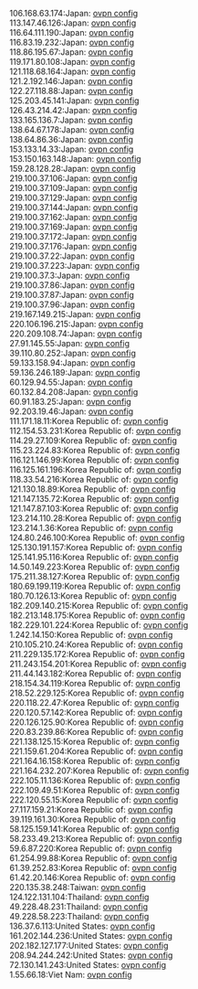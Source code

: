 106.168.63.174:Japan: [ovpn config](vpn/106_168_63_174.ovpn)  
113.147.46.126:Japan: [ovpn config](vpn/113_147_46_126.ovpn)  
116.64.111.190:Japan: [ovpn config](vpn/116_64_111_190.ovpn)  
116.83.19.232:Japan: [ovpn config](vpn/116_83_19_232.ovpn)  
118.86.195.67:Japan: [ovpn config](vpn/118_86_195_67.ovpn)  
119.171.80.108:Japan: [ovpn config](vpn/119_171_80_108.ovpn)  
121.118.68.164:Japan: [ovpn config](vpn/121_118_68_164.ovpn)  
121.2.192.146:Japan: [ovpn config](vpn/121_2_192_146.ovpn)  
122.27.118.88:Japan: [ovpn config](vpn/122_27_118_88.ovpn)  
125.203.45.141:Japan: [ovpn config](vpn/125_203_45_141.ovpn)  
126.43.214.42:Japan: [ovpn config](vpn/126_43_214_42.ovpn)  
133.165.136.7:Japan: [ovpn config](vpn/133_165_136_7.ovpn)  
138.64.67.178:Japan: [ovpn config](vpn/138_64_67_178.ovpn)  
138.64.86.36:Japan: [ovpn config](vpn/138_64_86_36.ovpn)  
153.133.14.33:Japan: [ovpn config](vpn/153_133_14_33.ovpn)  
153.150.163.148:Japan: [ovpn config](vpn/153_150_163_148.ovpn)  
159.28.128.28:Japan: [ovpn config](vpn/159_28_128_28.ovpn)  
219.100.37.106:Japan: [ovpn config](vpn/219_100_37_106.ovpn)  
219.100.37.109:Japan: [ovpn config](vpn/219_100_37_109.ovpn)  
219.100.37.129:Japan: [ovpn config](vpn/219_100_37_129.ovpn)  
219.100.37.144:Japan: [ovpn config](vpn/219_100_37_144.ovpn)  
219.100.37.162:Japan: [ovpn config](vpn/219_100_37_162.ovpn)  
219.100.37.169:Japan: [ovpn config](vpn/219_100_37_169.ovpn)  
219.100.37.172:Japan: [ovpn config](vpn/219_100_37_172.ovpn)  
219.100.37.176:Japan: [ovpn config](vpn/219_100_37_176.ovpn)  
219.100.37.22:Japan: [ovpn config](vpn/219_100_37_22.ovpn)  
219.100.37.223:Japan: [ovpn config](vpn/219_100_37_223.ovpn)  
219.100.37.3:Japan: [ovpn config](vpn/219_100_37_3.ovpn)  
219.100.37.86:Japan: [ovpn config](vpn/219_100_37_86.ovpn)  
219.100.37.87:Japan: [ovpn config](vpn/219_100_37_87.ovpn)  
219.100.37.96:Japan: [ovpn config](vpn/219_100_37_96.ovpn)  
219.167.149.215:Japan: [ovpn config](vpn/219_167_149_215.ovpn)  
220.106.196.215:Japan: [ovpn config](vpn/220_106_196_215.ovpn)  
220.209.108.74:Japan: [ovpn config](vpn/220_209_108_74.ovpn)  
27.91.145.55:Japan: [ovpn config](vpn/27_91_145_55.ovpn)  
39.110.80.252:Japan: [ovpn config](vpn/39_110_80_252.ovpn)  
59.133.158.94:Japan: [ovpn config](vpn/59_133_158_94.ovpn)  
59.136.246.189:Japan: [ovpn config](vpn/59_136_246_189.ovpn)  
60.129.94.55:Japan: [ovpn config](vpn/60_129_94_55.ovpn)  
60.132.84.208:Japan: [ovpn config](vpn/60_132_84_208.ovpn)  
60.91.183.25:Japan: [ovpn config](vpn/60_91_183_25.ovpn)  
92.203.19.46:Japan: [ovpn config](vpn/92_203_19_46.ovpn)  
111.171.18.11:Korea Republic of: [ovpn config](vpn/111_171_18_11.ovpn)  
112.154.53.231:Korea Republic of: [ovpn config](vpn/112_154_53_231.ovpn)  
114.29.27.109:Korea Republic of: [ovpn config](vpn/114_29_27_109.ovpn)  
115.23.224.83:Korea Republic of: [ovpn config](vpn/115_23_224_83.ovpn)  
116.121.146.99:Korea Republic of: [ovpn config](vpn/116_121_146_99.ovpn)  
116.125.161.196:Korea Republic of: [ovpn config](vpn/116_125_161_196.ovpn)  
118.33.54.216:Korea Republic of: [ovpn config](vpn/118_33_54_216.ovpn)  
121.130.18.89:Korea Republic of: [ovpn config](vpn/121_130_18_89.ovpn)  
121.147.135.72:Korea Republic of: [ovpn config](vpn/121_147_135_72.ovpn)  
121.147.87.103:Korea Republic of: [ovpn config](vpn/121_147_87_103.ovpn)  
123.214.110.28:Korea Republic of: [ovpn config](vpn/123_214_110_28.ovpn)  
123.214.1.36:Korea Republic of: [ovpn config](vpn/123_214_1_36.ovpn)  
124.80.246.100:Korea Republic of: [ovpn config](vpn/124_80_246_100.ovpn)  
125.130.191.157:Korea Republic of: [ovpn config](vpn/125_130_191_157.ovpn)  
125.141.95.116:Korea Republic of: [ovpn config](vpn/125_141_95_116.ovpn)  
14.50.149.223:Korea Republic of: [ovpn config](vpn/14_50_149_223.ovpn)  
175.211.38.127:Korea Republic of: [ovpn config](vpn/175_211_38_127.ovpn)  
180.69.199.119:Korea Republic of: [ovpn config](vpn/180_69_199_119.ovpn)  
180.70.126.13:Korea Republic of: [ovpn config](vpn/180_70_126_13.ovpn)  
182.209.140.215:Korea Republic of: [ovpn config](vpn/182_209_140_215.ovpn)  
182.213.148.175:Korea Republic of: [ovpn config](vpn/182_213_148_175.ovpn)  
182.229.101.224:Korea Republic of: [ovpn config](vpn/182_229_101_224.ovpn)  
1.242.14.150:Korea Republic of: [ovpn config](vpn/1_242_14_150.ovpn)  
210.105.210.24:Korea Republic of: [ovpn config](vpn/210_105_210_24.ovpn)  
211.229.135.172:Korea Republic of: [ovpn config](vpn/211_229_135_172.ovpn)  
211.243.154.201:Korea Republic of: [ovpn config](vpn/211_243_154_201.ovpn)  
211.44.143.182:Korea Republic of: [ovpn config](vpn/211_44_143_182.ovpn)  
218.154.34.119:Korea Republic of: [ovpn config](vpn/218_154_34_119.ovpn)  
218.52.229.125:Korea Republic of: [ovpn config](vpn/218_52_229_125.ovpn)  
220.118.22.47:Korea Republic of: [ovpn config](vpn/220_118_22_47.ovpn)  
220.120.57.142:Korea Republic of: [ovpn config](vpn/220_120_57_142.ovpn)  
220.126.125.90:Korea Republic of: [ovpn config](vpn/220_126_125_90.ovpn)  
220.83.239.86:Korea Republic of: [ovpn config](vpn/220_83_239_86.ovpn)  
221.138.125.15:Korea Republic of: [ovpn config](vpn/221_138_125_15.ovpn)  
221.159.61.204:Korea Republic of: [ovpn config](vpn/221_159_61_204.ovpn)  
221.164.16.158:Korea Republic of: [ovpn config](vpn/221_164_16_158.ovpn)  
221.164.232.207:Korea Republic of: [ovpn config](vpn/221_164_232_207.ovpn)  
222.105.11.136:Korea Republic of: [ovpn config](vpn/222_105_11_136.ovpn)  
222.109.49.51:Korea Republic of: [ovpn config](vpn/222_109_49_51.ovpn)  
222.120.55.15:Korea Republic of: [ovpn config](vpn/222_120_55_15.ovpn)  
27.117.159.21:Korea Republic of: [ovpn config](vpn/27_117_159_21.ovpn)  
39.119.161.30:Korea Republic of: [ovpn config](vpn/39_119_161_30.ovpn)  
58.125.159.141:Korea Republic of: [ovpn config](vpn/58_125_159_141.ovpn)  
58.233.49.213:Korea Republic of: [ovpn config](vpn/58_233_49_213.ovpn)  
59.6.87.220:Korea Republic of: [ovpn config](vpn/59_6_87_220.ovpn)  
61.254.99.88:Korea Republic of: [ovpn config](vpn/61_254_99_88.ovpn)  
61.39.252.83:Korea Republic of: [ovpn config](vpn/61_39_252_83.ovpn)  
61.42.20.146:Korea Republic of: [ovpn config](vpn/61_42_20_146.ovpn)  
220.135.38.248:Taiwan: [ovpn config](vpn/220_135_38_248.ovpn)  
124.122.131.104:Thailand: [ovpn config](vpn/124_122_131_104.ovpn)  
49.228.48.231:Thailand: [ovpn config](vpn/49_228_48_231.ovpn)  
49.228.58.223:Thailand: [ovpn config](vpn/49_228_58_223.ovpn)  
136.37.6.113:United States: [ovpn config](vpn/136_37_6_113.ovpn)  
161.202.144.236:United States: [ovpn config](vpn/161_202_144_236.ovpn)  
202.182.127.177:United States: [ovpn config](vpn/202_182_127_177.ovpn)  
208.94.244.242:United States: [ovpn config](vpn/208_94_244_242.ovpn)  
72.130.141.243:United States: [ovpn config](vpn/72_130_141_243.ovpn)  
1.55.66.18:Viet Nam: [ovpn config](vpn/1_55_66_18.ovpn)  
